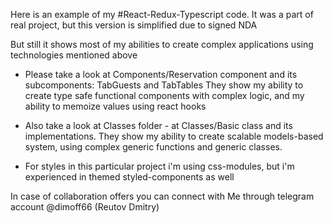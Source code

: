 Here is an example of my #React-Redux-Typescript code. 
It was a part of real project, but this version is simplified due to signed NDA

But still it shows most of my abilities to create complex applications using technologies mentioned above

- Please take a look at Components/Reservation component and its subcomponents: TabGuests and TabTables
They show my ability to create type safe functional components with complex logic, and my ability to 
memoize values using react hooks

- Also take a look at Classes folder - at Classes/Basic class and its implementations. They show my ability
to create scalable models-based system, using complex generic functions and generic classes.

- For styles in this particular project i'm using css-modules, but i'm experienced in themed styled-components as well

In case of collaboration offers you can connect with Me through telegram account @dimoff66 (Reutov Dmitry)
